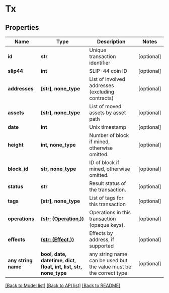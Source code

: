 # Tx


## Properties
Name | Type | Description | Notes
------------ | ------------- | ------------- | -------------
**id** | **str** | Unique transaction identifier | [optional] 
**slip44** | **int** | SLIP-44 coin ID | [optional] 
**addresses** | **[str], none_type** | List of involved addresses (excluding contracts) | [optional] 
**assets** | **[str], none_type** | List of moved assets by asset path | [optional] 
**date** | **int** | Unix timestamp | [optional] 
**height** | **int, none_type** | Number of block if mined, otherwise omitted. | [optional] 
**block_id** | **str, none_type** | ID of block if mined, otherwise omitted. | [optional] 
**status** | **str** | Result status of the transaction. | [optional] 
**tags** | **[str], none_type** | List of tags for this transaction | [optional] 
**operations** | [**{str: (Operation,)}**](Operation.md) | Operations in this transaction (opaque keys). | [optional] 
**effects** | [**{str: (Effect,)}**](Effect.md) | Effects by address, if supported | [optional] 
**any string name** | **bool, date, datetime, dict, float, int, list, str, none_type** | any string name can be used but the value must be the correct type | [optional]

[[Back to Model list]](../README.md#documentation-for-models) [[Back to API list]](../README.md#documentation-for-api-endpoints) [[Back to README]](../README.md)


